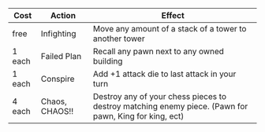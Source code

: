 | Cost   | Action         | Effect                                                                                                |
| ------ | -------------- | ----------------------------------------------------------------------------------------------------- |
| free   | Infighting     | Move any amount of a stack of a tower to another tower                                                |
| 1 each | Failed Plan    | Recall any pawn next to any owned building                                                            |
| 1 each | Conspire       | Add +1 attack die to last attack in your turn                                                         |
| 4 each | Chaos, CHAOS!! | Destroy any of your chess pieces to destroy matching enemy piece. (Pawn for pawn, King for king, ect) |
